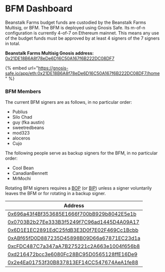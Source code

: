 # BFM Dashboard

Beanstalk Farms budget funds are custodied by the Beanstalk Farms Multisig, or BFM. The BFM is deployed using Gnosis Safe. Its m-of-n configuration is currently 4-of-7 on Ethereum mainnet. This means any use of the budget funds must be approved by at least 4 signers of the 7 signers in total.

**Beanstalk Farms Multisig Gnosis address:** [0x21DE18B6A8f78eDe6D16C50A167f6B222DC08DF7](https://etherscan.io/address/0x21DE18B6A8f78eDe6D16C50A167f6B222DC08DF7)

{% embed url="https://gnosis-safe.io/app/eth:0x21DE18B6A8f78eDe6D16C50A167f6B222DC08DF7/home" %}

### **BFM Members**

The current BFM signers are as follows, in no particular order:

* Publius
* Silo Chad
* guy (fka austin)
* sweetredbeans
* mod323
* aloceros
* Cujo

The following people serve as backup signers for the BFM, in no particular order:

* Cool Bean
* CanadianBennett
* MrMochi

Rotating BFM signers requires a [BOP](../proposals.md#bop) (or [BIP](../proposals.md#bip)) unless a signer voluntarily leaves the BFM or for rotating in a backup signer.

| Address                                                                                                               |
| --------------------------------------------------------------------------------------------------------------------- |
| [0x696a43f4Bf353685E1666f700bB929b8042E5e1b](https://etherscan.io/address/0x696a43f4Bf353685E1666f700bB929b8042E5e1b) |
| [0x0703B2b27Ee333B3f5249f7C96ad1445D4A09A17](https://etherscan.io/address/0x0703B2b27Ee333B3f5249f7C96ad1445D4A09A17) |
| [0x6D1E1EC2891EdC25fdB3E3D0f7E02F469Cc1Bcbb](https://etherscan.io/address/0x6D1E1EC2891EdC25fdB3E3D0f7E02F469Cc1Bcbb) |
| [0xABf65fD0D887235D45898B09D66a67871EC23d1a](https://etherscan.io/address/0xABf65fD0D887235D45898B09D66a67871EC23d1a) |
| [0xcFDC487C7a347aA7B275221c2A663e1004f656b8](https://etherscan.io/address/0xcFDC487C7a347aA7B275221c2A663e1004f656b8) |
| [0xd216472bcc3e6080Fc28BC95D0565128ffE16De9](https://etherscan.io/address/0xd216472bcc3e6080Fc28BC95D0565128ffE16De9) |
| [0x2e4Ea01753f30B837813EF14CC547674AeA1fe88](https://etherscan.io/address/0x2e4Ea01753f30B837813EF14CC547674AeA1fe88) |
